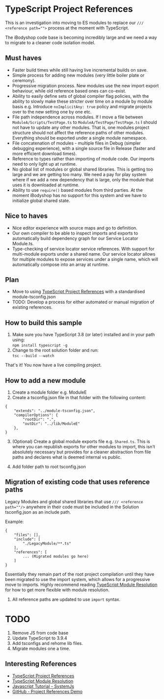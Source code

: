 # TypeScript Project References

This is an investigation into moving to ES modules to replace our `/// <reference path="">` process at the moment with TypeScript.

The iBodyshop code base is becoming incredibly large and we need a way to migrate to a cleaner code isolation model.

## Must haves
* Faster build times while still having live incremental builds on save.
* Simple process for adding new modules (very little boiler plate or ceremony).
* Progressive migration process. New modules use the new import export behaviour, while old reference based ones can co-exist.
* Ability to easily define sets of global compiler flag policies, with the ability to slowly make these stricter over time on a module by module basis e.g. Introduce `noImplicitAny: true` policy and migrate projects over to the new setting one by one etc.
* File path independence across modules. If I move a file between `ModuleA/Scripts/TestPage.ts` to `ModuleA/TestPage/TestPage.ts` I should not have to update any other modules. That is, one modules project structure should not affect the reference paths of other modules. Everything should be exported under a single module namespace.
* File concatenation of modules - multiple files in Debug (simpler debugging experience), with a single source file in Release (faster and more efficient download times). 
* Reference to types rather than importing of module code. Our imports need to only light up at runtime.
* No global list of modules or global shared libraries. This is getting too large and we are getting too many. We need a pay for play system where if we add a new dependency that is large, only the module that uses it is downloaded at runtime.
* Ability to use `require()` based modules from third parties. At the moment iBodyshop has no support for this system and we have to initialize global shared state.

## Nice to haves
* Nice editor experience with source maps and go to definition.
* Our own compiler to be able to inspect imports and exports to automatically build dependency graph for our Service Locator Module.ts.
* Type-checking of service locator service references. With support for multi-module exports under a shared name. Our service locator allows for multiple modules to expose services under a single name, which will automatically compose into an array at runtime.


## Plan
* Move to using [TypeScript Project References](https://www.typescriptlang.org/docs/handbook/project-references.html) with a standardised module-tsconfig.json
* TODO: Develop a process for either automated or manual migration of existing references.

## How to build this sample
1. Make sure you have TypeScript 3.8  (or later) installed and in your path using:<br>`npm install typescript -g`
2. Change to the root solution folder and run:<br>`tsc --build --watch` 

That's it! You now have a live compiling project.

## How to add a new module
1. Create a module folder e.g. ModuleE
2. Create a tsconfig.json file in that folder with the following content:

```
{
    "extends": "../module-tsconfig.json",
    "compilerOptions": {
        "rootDir": ".", 
        "outDir": "../lib/ModuleE"
    },
}
```
3. (Optional) Create a global module exports file e.g. `Shared.ts`. This is where you can republish exports for other modules to import, this isn't absolutely necessary but provides for a cleaner abstraction from file paths and declares what is deemed internal vs public.

4. Add folder path to root tsconfig.json


## Migration of existing code that uses reference paths
Legacy Modules and global shared libraries that use `/// <reference path=""/>` anywhere in their code must be included in the Solution tsconfig.json as an include path. 

Example:
```
{
    "files": [],
    "include": [
        "./LegacyModule/**.ts"
    ],
    "references": [
        ... (Migrated modules go here)
    ]
}
```

Essentially they remain part of the root project compilation until they have been migrated to use the import system, which allows for a progressive move to imports. Highly recommend reading [TypeScript Module Resolution](https://www.typescriptlang.org/docs/handbook/module-resolution.html) for how to get more flexible with module resolution.

1. All reference paths are updated to use `import` syntax.

# TODO
1. Remove JS from code base
2. Update TypeScript to 3.9.4
3. Add tsconfigs and rehome lib files.
4. Migrate modules one a time.

## Interesting References
* [TypeScript Project References](https://www.typescriptlang.org/docs/handbook/project-references.html)
* [TypeScript Module Resolution](https://www.typescriptlang.org/docs/handbook/module-resolution.html)
* [Javascript Tutorial - SystemJs](https://www.youtube.com/watch?v=AmdKF2UhFzw)
* [GitHub - Project References Demo](https://github.com/RyanCavanaugh/project-references-demo)
